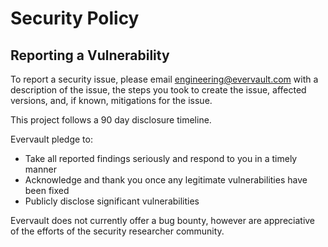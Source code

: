 # Security Policy

## Reporting a Vulnerability

To report a security issue, please email engineering@evervault.com with a description of the issue, the steps you took to create the issue, affected versions, and, if known, mitigations for the issue. 

This project follows a 90 day disclosure timeline.

Evervault pledge to:
- Take all reported findings seriously and respond to you in a timely manner
- Acknowledge and thank you once any legitimate vulnerabilities have been fixed
- Publicly disclose significant vulnerabilities

Evervault does not currently offer a bug bounty, however are appreciative of the efforts of the security researcher community.
